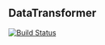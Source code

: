 DataTransformer
---------------

[![Build Status](https://travis-ci.org/by25/DataTransformer.svg?branch=master)](https://travis-ci.org/by25/DataTransformer)